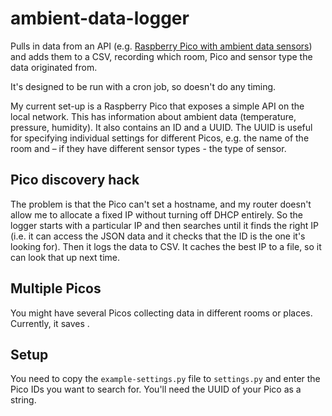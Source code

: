# ambient-data-logger
Pulls in data from an API (e.g. [Raspberry Pico with ambient data sensors](https://github.com/johnheaven/pico-ambient-data-api/tree/main)) and adds them to a CSV, recording which room, Pico and sensor type the data originated from.

It's designed to be run with a cron job, so doesn't do any timing.

My current set-up is a Raspberry Pico that exposes a simple API on the local network. This has information about ambient data (temperature, pressure, humidity). It also contains an ID and a UUID. The UUID is useful for specifying individual settings for different Picos, e.g. the name of the room and – if they have different sensor types - the type of sensor.

## Pico discovery hack

The problem is that the Pico can't set a hostname, and my router doesn't allow me to allocate a fixed IP without turning off DHCP entirely. So the logger starts with a particular IP and then searches until it finds the right IP (i.e. it can access the JSON data and it checks that the ID is the one it's looking for). Then it logs the data to CSV. It caches the best IP to a file, so it can look that up next time.

## Multiple Picos

You might have several Picos collecting data in different rooms or places. Currently, it saves .

## Setup

You need to copy the `example-settings.py` file to `settings.py` and enter the Pico IDs you want to search for. You'll need the UUID of your Pico as a string.
